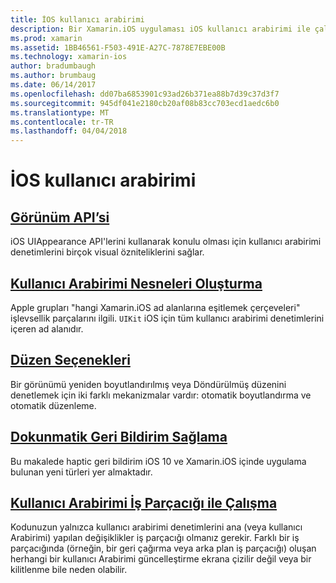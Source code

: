 ```yaml
---
title: İOS kullanıcı arabirimi
description: Bir Xamarin.iOS uygulaması iOS kullanıcı arabirimi ile çalışma kapsar.
ms.prod: xamarin
ms.assetid: 1BB46561-F503-491E-A27C-7878E7EBE00B
ms.technology: xamarin-ios
author: bradumbaugh
ms.author: brumbaug
ms.date: 06/14/2017
ms.openlocfilehash: dd07ba6853901c93ad26b371ea88b7d39c37d3f7
ms.sourcegitcommit: 945df041e2180cb20af08b83cc703ecd1aedc6b0
ms.translationtype: MT
ms.contentlocale: tr-TR
ms.lasthandoff: 04/04/2018
---
```

# <a name="user-interface-in-ios"></a>İOS kullanıcı arabirimi

## <a name="appearance-apiintroduction-to-the-appearance-apimd"></a>[Görünüm API’si](introduction-to-the-appearance-api.md)

iOS UIAppearance API'lerini kullanarak konulu olması için kullanıcı arabirimi denetimlerini birçok visual özniteliklerini sağlar.

## <a name="creating-user-interface-objectsiosuser-interfaceios-uicreating-ui-objectsmd"></a>[Kullanıcı Arabirimi Nesneleri Oluşturma](~/ios/user-interface/ios-ui/creating-ui-objects.md)

Apple grupları "hangi Xamarin.iOS ad alanlarına eşitlemek çerçeveleri" işlevsellik parçalarını ilgili. `UIKit` iOS için tüm kullanıcı arabirimi denetimlerini içeren ad alanıdır.

## <a name="layout-optionsiosuser-interfaceios-uilayout-optionsmd"></a>[Düzen Seçenekleri](~/ios/user-interface/ios-ui/layout-options.md)

Bir görünümü yeniden boyutlandırılmış veya Döndürülmüş düzenini denetlemek için iki farklı mekanizmalar vardır: otomatik boyutlandırma ve otomatik düzenleme.

## <a name="providing-haptic-feedbackiosuser-interfaceios-uihaptic-feedbackmd"></a>[Dokunmatik Geri Bildirim Sağlama](~/ios/user-interface/ios-ui/haptic-feedback.md)

Bu makalede haptic geri bildirim iOS 10 ve Xamarin.iOS içinde uygulama bulunan yeni türleri yer almaktadır.

## <a name="working-with-the-ui-threadiosuser-interfaceios-uiui-threadmd"></a>[Kullanıcı Arabirimi İş Parçacığı ile Çalışma](~/ios/user-interface/ios-ui/ui-thread.md)

Kodunuzun yalnızca kullanıcı arabirimi denetimlerini ana (veya kullanıcı Arabirimi) yapılan değişiklikler iş parçacığı olmanız gerekir. Farklı bir iş parçacığında (örneğin, bir geri çağırma veya arka plan iş parçacığı) oluşan herhangi bir kullanıcı Arabirimi güncelleştirme ekrana çizilir değil veya bir kilitlenme bile neden olabilir.




